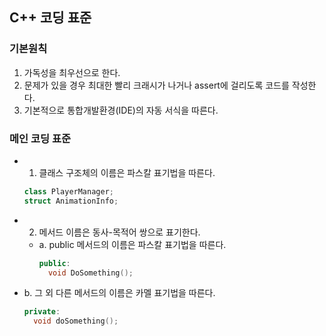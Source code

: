 ## C++ 코딩 표준

### 기본원칙
1. 가독성을 최우선으로 한다.
2. 문제가 있을 경우 최대한 빨리 크래시가 나거나 assert에 걸리도록 코드를 작성한다.
3. 기본적으로 통합개발환경(IDE)의 자동 서식을 따른다.

### 메인 코딩 표준
- 1. 클래스 구조체의 이름은 파스칼 표기법을 따른다.
  ```C++
  class PlayerManager;
  struct AnimationInfo;
  ```
- 2. 메서드 이름은 동사-목적어 쌍으로 표기한다. 
  - a. public 메서드의 이름은 파스칼 표기법을 따른다.
    ```C++
    public:
      void DoSomething();
    ```
 - b. 그 외 다른 메서드의 이름은 카멜 표기법을 따른다.
    ```C++
    private:
      void doSomething();
    ```
